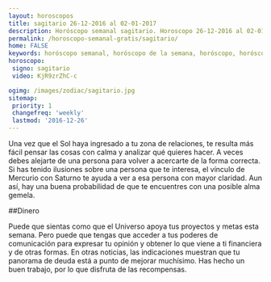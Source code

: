 ```yaml
---
layout: horoscopos
title: sagitario 26-12-2016 al 02-01-2017 
description: Horóscopo semanal sagitario. Horoscopo 26-12-2016 al 02-01-2017. Horoscopos univision gratis
permalink: /horoscopo-semanal-gratis/sagitario/
home: FALSE
keywords: horóscopo semanal, horóscopo de la semana, horóscopo, horóscopo gratis,horóscopos, horóscopo esperanza gracia, horoscopos sagitario la semana, horóscopos gratis, Tarot, Astrologia, Zodíaco, sagitario, horoscopo gratis
horoscopo:
 signo: sagitario
 video: KjR9zrZhC-c

ogimg: /images/zodiac/sagitario.jpg
sitemap:
 priority: 1
 changefreq: 'weekly'
 lastmod: '2016-12-26'
---
```



Una vez que el Sol haya ingresado a tu zona de relaciones, te resulta más fácil pensar las cosas con calma y analizar qué quieres hacer. A veces debes alejarte de una persona para volver a acercarte de la forma correcta. Si has tenido ilusiones sobre una persona que te interesa, el vínculo de Mercurio con Saturno te ayuda a ver a esa persona con mayor claridad. Aun así, hay una buena probabilidad de que te encuentres con una posible alma gemela.

##Dinero

Puede que sientas  como que el Universo apoya tus proyectos y metas esta semana. Pero puede que tengas que acceder a tus poderes de comunicación para expresar tu opinión y obtener lo que viene a ti financiera y de otras formas. En otras noticias, las indicaciones muestran que tu panorama de deuda está a punto de mejorar muchísimo. Has hecho un buen trabajo, por lo que disfruta de las recompensas.